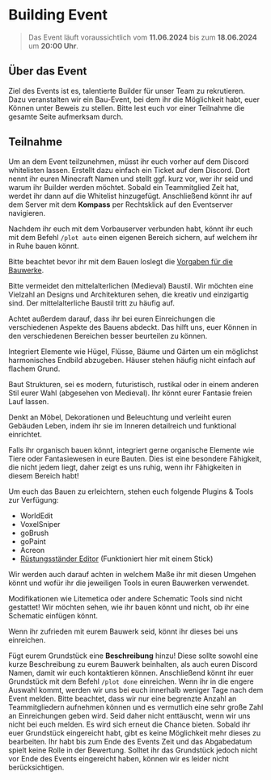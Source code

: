 # Building Event

> Das Event läuft voraussichtlich vom **11.06.2024** bis zum **18.06.2024** um **20:00 Uhr**.

## Über das Event

Ziel des Events ist es, talentierte Builder für unser Team zu rekrutieren.
Dazu veranstalten wir ein Bau-Event, bei dem ihr die Möglichkeit habt, euer Können unter Beweis zu stellen.
Bitte lest euch vor einer Teilnahme die gesamte Seite aufmerksam durch.

## Teilnahme

Um an dem Event teilzunehmen, müsst ihr euch vorher auf dem Discord whitelisten lassen.
Erstellt dazu einfach ein Ticket auf dem Discord. Dort nennt ihr euren Minecraft Namen und stellt ggf. kurz vor, wer ihr seid und warum ihr Builder werden möchtet.
Sobald ein Teammitglied Zeit hat, werdet ihr dann auf die Whitelist hinzugefügt. Anschließend könnt ihr auf dem Server mit dem <b>Kompass</b> per <shortcut>Rechtsklick</shortcut> auf den Eventserver navigieren.

<procedure title="Vorbauen">
<p>Nachdem ihr euch mit dem Vorbauserver verbunden habt, könnt ihr euch mit dem Befehl <code>/plot auto</code> einen eigenen Bereich sichern, auf welchem ihr in Ruhe bauen könnt.</p>
<note>
Bitte beachtet bevor ihr mit dem Bauen loslegt die <a href="#requirements-builds" summary="Klicke, um dir die Vorgaben anzusehen!">Vorgaben für die Bauwerke</a>.
</note>
</procedure>

<procedure title="Vorgaben für Bauwerke" id="requirements-builds">
<p>Bitte vermeidet den mittelalterlichen (Medieval) Baustil. Wir möchten eine Vielzahl an Designs und Architekturen sehen, die kreativ und einzigartig sind. Der mittelalterliche Baustil tritt zu häufig auf.</p>
<p>Achtet außerdem darauf, dass ihr bei euren Einreichungen die verschiedenen Aspekte des Bauens abdeckt. Das hilft uns, euer Können in den verschiedenen Bereichen besser beurteilen zu können.</p>
<tabs>
<tab title="Landschaft">
<p>Integriert Elemente wie Hügel, Flüsse, Bäume und Gärten um ein möglichst harmonisches Endbild abzugeben. Häuser stehen häufig nicht einfach auf flachem Grund.</p>
</tab>
<tab title="Gebäude">
<p>Baut Strukturen, sei es modern, futuristisch, rustikal oder in einem anderen Stil eurer Wahl (abgesehen von Medieval). Ihr könnt eurer Fantasie freien Lauf lassen.</p>
</tab>
<tab title="Einrichtung">
<p>Denkt an Möbel, Dekorationen und Beleuchtung und verleiht euren Gebäuden Leben, indem ihr sie im Inneren detailreich und funktional einrichtet.</p>
</tab>
<tab title="Organisch">
<p>Falls ihr organisch bauen könnt, integriert gerne organische Elemente wie Tiere oder Fantasiewesen in eure Bauten. Dies ist eine besondere Fähigkeit, die nicht jedem liegt, daher zeigt es uns ruhig, wenn ihr Fähigkeiten in diesem Bereich habt!</p>
</tab>
</tabs>
</procedure>

<procedure title="Tools &amp; Plugins">
<p>Um euch das Bauen zu erleichtern, stehen euch folgende Plugins & Tools zur Verfügung:</p>
<ul>
<li>WorldEdit</li>
<li>VoxelSniper</li>
<li>goBrush</li>
<li>goPaint</li>
<li>Acreon</li>
<li><a href="armorstand.md" summary="Klicke hier, für die Anleitung der Rüstungsständer!">Rüstungsständer Editor</a> (Funktioniert hier mit einem Stick)</li>
</ul>
<p>Wir werden auch darauf achten in welchem Maße ihr mit diesen Umgehen könnt und wofür ihr die jeweiligen Tools in euren Bauwerken verwendet.</p>
<warning>Modifikationen wie Litemetica oder andere Schematic Tools sind nicht gestattet! Wir möchten sehen, wie ihr bauen könnt und nicht, ob ihr eine Schematic einfügen könnt.</warning>
</procedure>

<procedure title="Grundstück einreichen">
<p>Wenn ihr zufrieden mit eurem Bauwerk seid, könnt ihr dieses bei uns einreichen.</p>
<step>Fügt eurem Grundstück eine <b>Beschreibung</b> hinzu! Diese sollte sowohl eine kurze Beschreibung zu eurem Bauwerk beinhalten, als auch euren Discord Namen, damit wir euch kontaktieren können.</step>
<step>Anschließend könnt ihr euer Grundstück mit dem Befehl <code>/plot done</code> einreichen.</step>
<step>Wenn ihr in die engere Auswahl kommt, werden wir uns bei euch innerhalb weniger Tage nach dem Event melden.</step>
<note>Bitte beachtet, dass wir nur eine begrenzte Anzahl an Teammitgliedern aufnehmen können und es vermutlich eine sehr große Zahl an Einreichungen geben wird. Seid daher nicht enttäuscht, wenn wir uns nicht bei euch melden. Es wird sich erneut die Chance bieten.</note>
<warning>Sobald ihr euer Grundstück eingereicht habt, gibt es keine Möglichkeit mehr dieses zu bearbeiten. Ihr habt bis zum Ende des Events Zeit und das Abgabedatum spielt keine Rolle in der Bewertung. Solltet ihr das Grundstück jedoch nicht vor Ende des Events eingereicht haben, können wir es leider nicht berücksichtigen.</warning>
</procedure>